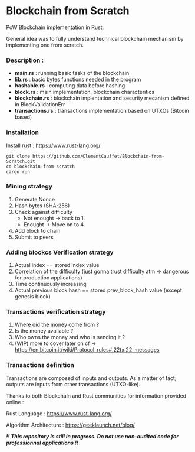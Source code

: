 # Blockchain from Scratch

PoW Blockchain implementation in Rust.

General idea was to fully understand technical blockchain mechanism by implementing one from scratch.

### Description :

- **main.rs** : running basic tasks of the blockchain
- **lib.rs** : basic bytes functions needed in the program
- **hashable.rs** : computing data before hashing
- **block.rs** : main implementation, blockchain characteritics
- **blockchain.rs** : blockchain implentation and security mecanism defined in BlockValidationErr
- **transactions.rs** : transactions implementation based on UTXOs (Bitcoin based)

### Installation

Install rust : https://www.rust-lang.org/

```
git clone https://github.com/ClementCauffet/Blockchain-from-Scratch.git
cd blockchain-from-scratch
cargo run
```

### Mining strategy

1.  Generate Nonce
2.  Hash bytes (SHA-256)
3.  Check against difficulty
    - Not enought -> back to 1.
    - Enought -> Move on to 4.
4.  Add block to chain
5.  Submit to peers

### Adding blockcs Verification strategy

1. Actual index == stored index value
2. Correlation of the difficulty (just gonna trust difficulty atm -> dangerous for production applications)
3. Time continuously increasing
4. Actual previous block hash == stored prev_block_hash value (except genesis block)

### Transactions verification strategy

1.  Where did the money come from ?
2.  Is the money available ?
3.  Who owns the money and who is sending it ?
4.  (WIP) more to cover later on cf -> https://en.bitcoin.it/wiki/Protocol_rules#.22tx.22_messages

### Transactions definition

Transactions are composed of inputs and outputs.
As a matter of fact, outputs are inputs from other transactions (UTXO-like).

Thanks to both Blockchain and Rust communities for information provided online :

Rust Language : https://www.rust-lang.org/

Algorithm Architecture : https://geeklaunch.net/blog/

**_!! This repository is still in progress. Do not use non-audited code for professionnal applications !!_**
